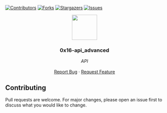 [![Contributors][contributors-shield]][contributors-url]
[![Forks][forks-shield]][forks-url]
[![Stargazers][stars-shield]][stars-url]
[![Issues][issues-shield]][issues-url]


<p align="center">
  <img src="https://gitlab.com/uploads/-/system/project/avatar/3615712/cmdline.png" width="80" height="80">
  <h3 align="center">0x16-api_advanced</h3>

  <p align="center">
        <em>API</em>
    <br /><br />
    <a href="https://github.com/fredhii/holberton-system_engineering-devops/issues">Report Bug</a>
    ·
    <a href="https://github.com/fredhii/holberton-system_engineering-devops/issues">Request Feature</a>
  </p>
</p>

## Contributing
Pull requests are welcome. For major changes, please open an issue first to discuss what you would like to change.


[contributors-shield]: https://img.shields.io/github/contributors/fredhii/holberton-system_engineering-devops?style=flat-square
[contributors-url]: https://github.com/fredhii/holberton-system_engineering-devops/graphs/contributors
[forks-shield]: https://img.shields.io/github/forks/fredhii/holberton-system_engineering-devops.svg?style=flat-square
[forks-url]: https://github.com/fredhii/holberton-system_engineering-devops/network/members
[stars-shield]: https://img.shields.io/github/stars/fredhii/holberton-system_engineering-devops.svg?style=flat-square
[stars-url]: https://github.com/fredhii/holberton-system_engineering-devops/stargazers
[issues-shield]: https://img.shields.io/github/issues/fredhii/holberton-system_engineering-devops?style=flat-square
[issues-url]: https://github.com/fredhii/holberton-system_engineering-devops/issues

